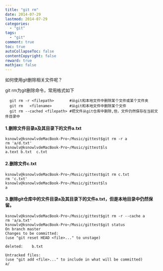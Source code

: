 ```yaml
---
title: "git rm"
date: 2014-07-29
lastmod: 2014-07-29
categories:
  - "git"
tags:
  - "git"
comment: true
toc: true
autoCollapseToc: false
contentCopyright: false
reward: true
mathjax: false
---
```


如何使用git删除相关文件呢？

  git rm为git删除命令，常用格式如下
  
      git rm -r <filepath>       #从git和本地文件中删除某个文件或某个文件夹
      git rm   <filename>        #从git和本地文件中删除某个文件
      git rm --cached <filepath> #把文件从git仓库中删除,但，文件仍然保存在当前文件目录中
      
#### 1.删除文件目录a及其目录下的文件a.txt
    ksnowlv@ksnowlvdeMacBook-Pro~/Music/gittest$git rm -r a
    rm 'a/d.txt'
    ksnowlv@ksnowlvdeMacBook-Pro~/Music/gittest$ls
    a.text b.txt  c.txt
    
    
#### 2.删除文件c.txt
    ksnowlv@ksnowlvdeMacBook-Pro~/Music/gittest$git rm c.txt
    rm 'c.txt'
    ksnowlv@ksnowlvdeMacBook-Pro~/Music/gittest$ls
    a
    
    
#### 3.删除git仓库中的文件目录a及其目录下的文件a.txt，但是本地目录中仍然保留。

    ksnowlv@ksnowlvdeMacBook-Pro~/Music/gittest$git rm -r --cache a
    rm 'a/a.txt'
    ksnowlv@ksnowlvdeMacBook-Pro~/Music/gittest$git status
    On branch master
    Changes to be committed:
    (use "git reset HEAD <file>..." to unstage)

	deleted:    b.txt

    Untracked files:
    (use "git add <file>..." to include in what will be committed)
	a/
    
